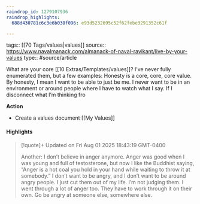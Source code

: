 ```yaml
---
raindrop_id: 1279107936
raindrop_highlights:
  688d430781c6c3e6b038f096: e93d5232695c52f62febe3291352c61f

---
```


tags:: [[70 Tags/values|values]]
source:: https://www.navalmanack.com/almanack-of-naval-ravikant/live-by-your-values
type:: #source/article

What are your core [[10 Extras/Templates/values]]?    I’ve never fully enumerated them, but a few examples:   Honesty is a core, core, core value. By honesty, I mean I want to be able to just be me. I never want to be in an environment or around people where I have to watch what I say. If I disconnect what I’m thinking fro


**Action**
- Create a values document [[My Values]]
#### Highlights

> [!quote]+ Updated on Fri Aug 01 2025 18:43:19 GMT-0400
>
> Another: I don’t believe in anger anymore. Anger was good when I was young and full of testosterone, but now I like the Buddhist saying, “Anger is a hot coal you hold in your hand while waiting to throw it at somebody.” I don’t want to be angry, and I don’t want to be around angry people. I just cut them out of my life. I’m not judging them. I went through a lot of anger too. They have to work through it on their own. Go be angry at someone else, somewhere else.
